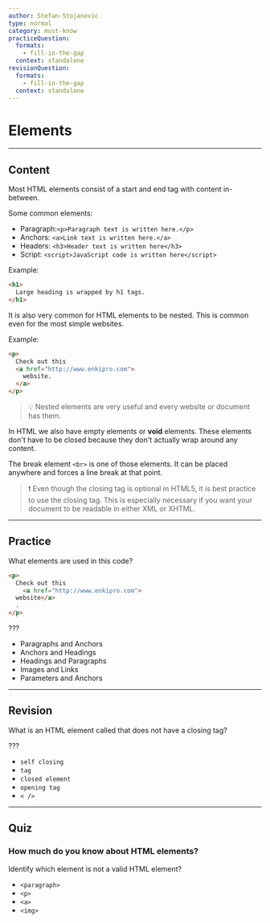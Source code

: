 ```yaml
---
author: Stefan-Stojanovic
type: normal
category: must-know
practiceQuestion:
  formats:
    - fill-in-the-gap
  context: standalone
revisionQuestion:
  formats:
    - fill-in-the-gap
  context: standalone
---
```


# Elements


---

## Content

Most HTML elements consist of a start and end tag with content in-between.

Some common elements:

- Paragraph:`<p>Paragraph text is written here.</p>`
- Anchors: `<a>Link text is written here.</a>`
- Headers: `<h3>Header text is written here</h3>`
- Script: `<script>JavaScript code is written here</script>`

Example:

```html
<h1>
  Large heading is wrapped by h1 tags.
</h1>
```

It is also very common for HTML elements to be nested. This is common even for the most simple websites.

Example:

```html
<p>
  Check out this
  <a href="http://www.enkipro.com">
    website.
  </a>
</p>
```

> 💡 Nested elements are very useful and every website or document has them.

In HTML we also have empty elements or **void** elements.  These elements don't have to be closed because they don't actually wrap around any content.

The break element `<br>` is one of those elements. It can be placed anywhere and forces a line break at that point. 

> ❗ Even though the closing tag is optional in HTML5, it is best practice to use the closing tag. This is especially necessary if you want your document to be readable in either XML or XHTML.


---

## Practice

What elements are used in this code?

```html
<p>
  Check out this
    <a href="http://www.enkipro.com">
  website</a>
  .
</p>
```

???

- Paragraphs and Anchors
- Anchors and Headings
- Headings and Paragraphs
- Images and Links
- Parameters and Anchors


---

## Revision

What is an HTML element called that does not have a closing tag?

???

- `self closing`
- `tag`
- `closed element`
- `opening tag`
- `< />`


---

## Quiz

### How much do you know about HTML elements?


Identify which element is not a valid HTML element?

- `<paragraph>`
- `<p>`
- `<a>`
- `<img>`
